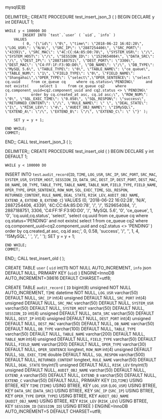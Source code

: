 mysql实验

DELIMITER;;
CREATE PROCEDURE test_insert_json_3 ( ) BEGIN
	DECLARE
		y int DEFAULT 1;

	WHILE y < 100000 DO
			INSERT INTO `test`.`user` ( `uid`, `info` )
		VALUES
			( 0, '{\"id\": \"0\", \"time\": \"2018-06-22 16:02:28\", \"LOG_USR\": \"N/A\", \"SRC_IP\": \"2887254406\", \"SRC_PORT\": \"43391\", \"SRC_MAC\": \"4C:CC:6A:85:D0:78\", \"SYSTEM_USR\": \"/\", \"SYSTEM_HOST\": \"/\", \"SESSION_ID\": \"1529654084\", \"DATA_SRC\": \"/\", \"DEST_IP\": \"2887188751\", \"DEST_PORT\": \"3306\", \"DEST_MAC\": \"C4:FF:1F:F3:9D:D0\", \"DB_NAME\": \"/\", \"DB_TYPE\": \"MySQL 5.6\", \"TABLE_TYPE\": \"0\", \"TABLE_NAME\": \"ce_queue\", \"TABLE_NUM\": \"1\", \"FIELD_TYPE\": \"0\", \"FIELD_NAME\": \"Shangahai\",\"OPER_TYPE\": \"select\",\"OPER_SENTENCE\": \"select cq.uuid     from ce_queue cq     where cq.status=\'PENDING\'     and not exists(     select 1     from ce_queue cq2     where cq.component_uuid=cq2.component_uuid and cq2.status <> \'PENDING\'     )           order by cq.created_at asc, cq.id asc;\", \"ROW_NUM\": \"0\", \"SQL_EXEC_TIME\": \"0.058\", \"SQL_RESPON\": \"success\", \"RETURNED_CONTENT\": \"/\", \"RULE_NAME\": \" \", \"DEAL_STATE\": \"1\", \"RISK_LEV\": \"4\", \"AUDIT_OBJ_NAME\": \"15MySQL\", \"EXTEND_A\": \"/\", \"EXTEND_B\": \"/\", \"EXTEND_C\": \" \"}' );
		
		SET y = y + 1;
		
	END WHILE;
	COMMIT;
	
END;;
CALL test_insert_json_3 ( );


DELIMITER;;
CREATE PROCEDURE test_insert_old ( ) BEGIN
	DECLARE
		y int DEFAULT 1;

	WHILE y < 100000 DO
INSERT INTO `test`.`audit_record`(`ID`, `TIME`, `LOG_USR`, `SRC_IP`, `SRC_PORT`, `SRC_MAC`, `SYSTEM_USR`, `SYSTEM_HOST`, `SESSION_ID`, `DATA_SRC`, `DEST_IP`, `DEST_PORT`, `DEST_MAC`, `DB_NAME`, `DB_TYPE`, `TABLE_TYPE`, `TABLE_NAME`, `TABLE_NUM`, `FIELD_TYPE`, `FIELD_NAME`, `OPER_TYPE`, `OPER_SENTENCE`, `ROW_NUM`, `SQL_EXEC_TIME`, `SQL_RESPON`, `RETURNED_CONTENT`, `RULE_NAME`, `DEAL_STATE`, `RISK_LEV`, `AUDIT_OBJ_NAME`, `EXTEND_A`, `EXTEND_B`, `EXTEND_C`) VALUES (0, '2018-06-22 16:02:28', 'N/A', 2887254406, 43391, '4C:CC:6A:85:D0:78', '/', '/', 1529654084, '/', 2887188751, 3306, 'C4:FF:1F:F3:9D:D0', '/', 'MySQL 5.6', '0', 'ce_queue', 1, '0', 'cq.uuid,cq.status', 'select', 'select cq.uuid     from ce_queue cq     where cq.status=\'PENDING\'     and not exists(     select 1     from ce_queue cq2     where cq.component_uuid=cq2.component_uuid and cq2.status <> \'PENDING\'     )           order by cq.created_at asc, cq.id asc;', 0, 0.58, 'success', '/', '', 1, 4, '15MySQL', ' ', '/', ' ');
		SET y = y + 1;
		
	END WHILE;
	COMMIT;
	
END;;
CALL test_insert_old ( );

CREATE TABLE `user` (
  `uid` int(11) NOT NULL AUTO_INCREMENT,
  `info` json DEFAULT NULL,
  PRIMARY KEY (`uid`)
) ENGINE=InnoDB AUTO_INCREMENT=38616 DEFAULT CHARSET=utf8;

CREATE TABLE `audit_record` (
  `ID` bigint(8) unsigned NOT NULL AUTO_INCREMENT,
  `TIME` datetime NOT NULL,
  `LOG_USR` varchar(50) DEFAULT NULL,
  `SRC_IP` int(4) unsigned DEFAULT NULL,
  `SRC_PORT` int(4) unsigned DEFAULT NULL,
  `SRC_MAC` varchar(50) DEFAULT NULL,
  `SYSTEM_USR` varchar(50) DEFAULT NULL,
  `SYSTEM_HOST` varchar(50) DEFAULT NULL,
  `SESSION_ID` int(4) unsigned DEFAULT NULL,
  `DATA_SRC` varchar(50) DEFAULT NULL,
  `DEST_IP` int(4) unsigned DEFAULT NULL,
  `DEST_PORT` int(4) unsigned DEFAULT NULL,
  `DEST_MAC` varchar(50) DEFAULT NULL,
  `DB_NAME` varchar(50) DEFAULT NULL,
  `DB_TYPE` varchar(100) DEFAULT NULL,
  `TABLE_TYPE` varchar(50) DEFAULT NULL,
  `TABLE_NAME` varchar(200) DEFAULT NULL,
  `TABLE_NUM` int(4) unsigned DEFAULT NULL,
  `FIELD_TYPE` varchar(50) DEFAULT NULL,
  `FIELD_NAME` varchar(200) DEFAULT NULL,
  `OPER_TYPE` varchar(30) DEFAULT NULL,
  `OPER_SENTENCE` longtext,
  `ROW_NUM` int(4) unsigned DEFAULT NULL,
  `SQL_EXEC_TIME` double DEFAULT NULL,
  `SQL_RESPON` varchar(500) DEFAULT NULL,
  `RETURNED_CONTENT` longtext,
  `RULE_NAME` varchar(50) DEFAULT NULL,
  `DEAL_STATE` tinyint(1) unsigned DEFAULT NULL,
  `RISK_LEV` tinyint(1) unsigned DEFAULT NULL,
  `AUDIT_OBJ_NAME` varchar(50) DEFAULT NULL,
  `EXTEND_A` varchar(50) DEFAULT NULL,
  `EXTEND_B` varchar(50) DEFAULT NULL,
  `EXTEND_C` varchar(50) DEFAULT NULL,
  PRIMARY KEY (`ID`,`TIME`) USING BTREE,
  KEY `TIME` (`TIME`) USING BTREE,
  KEY `LOG_USR` (`LOG_USR`) USING BTREE,
  KEY `DATA_SRC` (`DATA_SRC`) USING BTREE,
  KEY `SRC_IP` (`SRC_IP`) USING BTREE,
  KEY `OPER_TYPE` (`OPER_TYPE`) USING BTREE,
  KEY `AUDIT_OBJ_NAME` (`AUDIT_OBJ_NAME`) USING BTREE,
  KEY `RISK_LEV` (`RISK_LEV`) USING BTREE,
  KEY `SESSION_ID` (`SESSION_ID`) USING BTREE
) ENGINE=InnoDB AUTO_INCREMENT=5 DEFAULT CHARSET=utf8;


